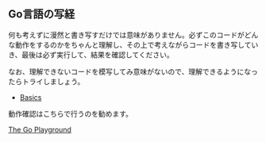 ## Go言語の写経

何も考えずに漫然と書き写すだけでは意味がありません。必ずこのコードがどんな動作をするのかをちゃんと理解し、その上で考えながらコードを書き写していき、最後は必ず実行して、結果を確認してください。

なお、理解できないコードを模写してみ意味がないので、理解できるようになったらトライしましょう。

- [Basics](./basics/)

動作確認はこちらで行うのを勧めます。

[The Go Playground](https://play.golang.org/)
